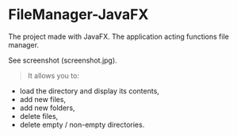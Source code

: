 # FileManager-JavaFX
The project made with JavaFX. The application acting functions file manager.

See screenshot (screenshot.jpg).


> It allows you to: 
- load the directory and display its contents, 
- add new files,
- add new folders, 
- delete files, 
- delete empty / non-empty directories.
